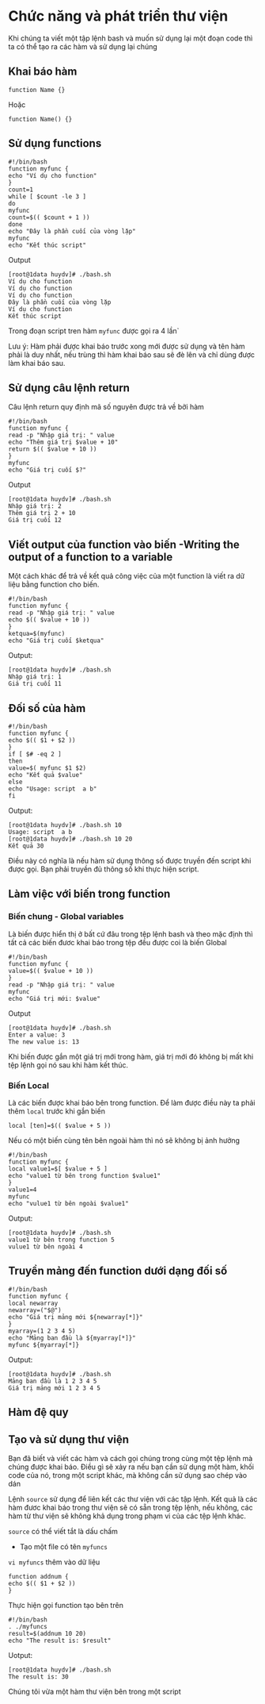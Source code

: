 # Chức năng và phát triển thư viện
Khi chúng ta viết một tập lệnh bash và muốn sử dụng lại một đoạn code thì ta có thể tạo ra các hàm và sử dụng lại chúng
## Khai báo hàm
```
function Name {}
```
Hoặc 
```
function Name() {}
```
## Sử dụng functions
```
#!/bin/bash
function myfunc {
echo "Ví dụ cho function"
}
count=1
while [ $count -le 3 ]
do
myfunc
count=$(( $count + 1 ))
done
echo "Đây là phần cuối của vòng lặp"
myfunc
echo "Kết thúc script"
```

Output
```
[root@1data huydv]# ./bash.sh 
Ví dụ cho function
Ví dụ cho function
Ví dụ cho function
Đây là phần cuối của vòng lặp
Ví dụ cho function
Kết thúc script
```

Trong đoạn script tren hàm `myfunc` được gọi ra 4 lần`

Lưu ý: Hàm phải được khai báo trước xong mới được sử dụng và tên hàm phải là duy nhất, nếu trùng thì hàm khai báo sau sẽ đè lên và chỉ dùng được làm khai báo sau.

## Sử dụng câu lệnh return
Câu lệnh return quy định mã số nguyên được trả về bởi hàm
```
#!/bin/bash
function myfunc {
read -p "Nhập giá trị: " value
echo "Thêm giá trị $value + 10"
return $(( $value + 10 ))
}
myfunc
echo "Giá trị cuối $?"
```

Output
```
[root@1data huydv]# ./bash.sh 
Nhập giá trị: 2
Thêm giá trị 2 + 10
Giá trị cuối 12
```
## Viết output của function vào biến -Writing the output of a function to a variable
Một cách khác để trả về kết quả công việc của một function là viết ra dữ liệu bằng function cho biến.

```
#!/bin/bash
function myfunc {
read -p "Nhập giá trị: " value
echo $(( $value + 10 ))
}
ketqua=$(myfunc)
echo "Giá trị cuối $ketqua"

```

Output:
```
[root@1data huydv]# ./bash.sh 
Nhập giá trị: 1
Giá trị cuối 11
```
## Đối số của hàm
```
#!/bin/bash
function myfunc {
echo $(( $1 + $2 ))
}
if [ $# -eq 2 ]
then
value=$( myfunc $1 $2)
echo "Kết quả $value"
else
echo "Usage: script  a b"
fi
```
 Output:
```
[root@1data huydv]# ./bash.sh 10
Usage: script  a b
[root@1data huydv]# ./bash.sh 10 20
Kết quả 30
```

Điều này có nghĩa là nếu hàm sử dụng thông số được truyền đến script khi được gọi. Bạn phải truyền đủ thông số khi thực hiện script.
## Làm việc với biến trong function
### Biến chung - Global variables
Là biến được hiển thị ở bất cứ đâu trong tệp lệnh bash và theo mặc định thì tất cả các biến đươc khai báo trong tệp đều được coi là biến Global

```
#!/bin/bash
function myfunc {
value=$(( $value + 10 ))
}
read -p "Nhập giá trị: " value
myfunc
echo "Giá trị mới: $value"
```
Output
```
[root@1data huydv]# ./bash.sh
Enter a value: 3
The new value is: 13
```

Khi biến được gắn một giá trị mới trong hàm, giá trị mới đó không bị mất khi tệp lệnh gọi nó sau khi hàm kết thúc.
### Biến Local 
Là các biến được khai báo bên trong function. Để làm được điều này ta phải thêm `local` trước khi gắn biến

`local [ten]=$(( $value + 5 ))`

Nếu có một biến cùng tên bên ngoài hàm thì nó sẽ không bị ảnh hưởng
```
#!/bin/bash
function myfunc {
local value1=$[ $value + 5 ]
echo "value1 từ bên trong function $value1"
}
value1=4
myfunc
echo "vulue1 từ bên ngoài $value1"

```

Output:
```
[root@1data huydv]# ./bash.sh
value1 từ bên trong function 5
vulue1 từ bên ngoài 4
```
## Truyền mảng đến function dưới dạng đối số
```
#!/bin/bash
function myfunc {
local newarray
newarray=("$@")
echo "Giá trị mảng mới ${newarray[*]}"
}
myarray=(1 2 3 4 5)
echo "Mảng ban đầu là ${myarray[*]}"
myfunc ${myarray[*]}
```

Output:
```
[root@1data huydv]# ./bash.sh 
Mảng ban đầu là 1 2 3 4 5
Giá trị mảng mới 1 2 3 4 5
```

## Hàm đệ quy
## Tạo và sử dụng thư viện
Bạn đã biết và viết các hàm và cách gọi chúng trong cùng một tệp lệnh mà chúng được khai báo. Điều gì sẽ xảy ra nếu bạn cần sử dụng một hàm, khối code của nó, trong một script khác, mà không cần sử dụng sao chép vào dán

Lệnh `source` sử dụng để liên kết các thư viện với các tập lệnh. Kết quả là các hàm đươc khai báo trong thư viện sẽ có sẵn trong tệp lệnh, nếu không, các hàm từ thư viện sẽ không khả dụng trong phạm vi của các tệp lệnh khác.

`source` có thể viết tắt là dấu chấm

* Tạo một file có tên `myfuncs`

`vi myfuncs`
thêm vào dữ liệu
```
function addnum {
echo $(( $1 + $2 ))
}
```

Thực hiện gọi function tạo bên trên

```
#!/bin/bash
. ./myfuncs
result=$(addnum 10 20)
echo "The result is: $result"
```

Uotput:
```
[root@1data huydv]# ./bash.sh
The result is: 30
```
Chúng tôi vừa một hàm thư viện bên trong một script